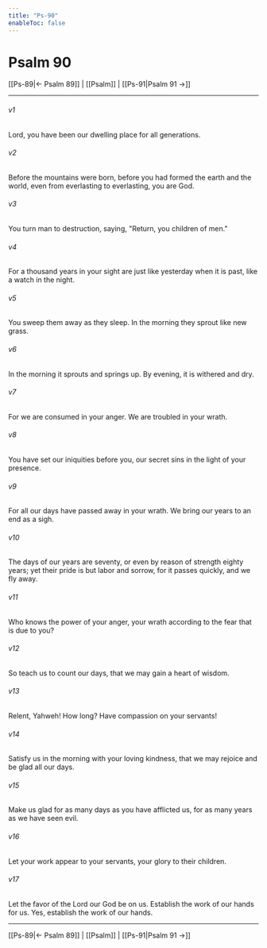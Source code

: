 ```yaml
---
title: "Ps-90"
enableToc: false
---
```

# Psalm 90

[[Ps-89|← Psalm 89]] | [[Psalm]] | [[Ps-91|Psalm 91 →]]
***



###### v1 
Lord, you have been our dwelling place for all generations. 

###### v2 
Before the mountains were born, before you had formed the earth and the world, even from everlasting to everlasting, you are God. 

###### v3 
You turn man to destruction, saying, "Return, you children of men." 

###### v4 
For a thousand years in your sight are just like yesterday when it is past, like a watch in the night. 

###### v5 
You sweep them away as they sleep. In the morning they sprout like new grass. 

###### v6 
In the morning it sprouts and springs up. By evening, it is withered and dry. 

###### v7 
For we are consumed in your anger. We are troubled in your wrath. 

###### v8 
You have set our iniquities before you, our secret sins in the light of your presence. 

###### v9 
For all our days have passed away in your wrath. We bring our years to an end as a sigh. 

###### v10 
The days of our years are seventy, or even by reason of strength eighty years; yet their pride is but labor and sorrow, for it passes quickly, and we fly away. 

###### v11 
Who knows the power of your anger, your wrath according to the fear that is due to you? 

###### v12 
So teach us to count our days, that we may gain a heart of wisdom. 

###### v13 
Relent, Yahweh! How long? Have compassion on your servants! 

###### v14 
Satisfy us in the morning with your loving kindness, that we may rejoice and be glad all our days. 

###### v15 
Make us glad for as many days as you have afflicted us, for as many years as we have seen evil. 

###### v16 
Let your work appear to your servants, your glory to their children. 

###### v17 
Let the favor of the Lord our God be on us. Establish the work of our hands for us. Yes, establish the work of our hands.

***
[[Ps-89|← Psalm 89]] | [[Psalm]] | [[Ps-91|Psalm 91 →]]
